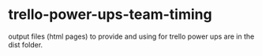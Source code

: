 # trello-power-ups-team-timing

output files (html pages) to provide and using for trello power ups are in the dist folder.
